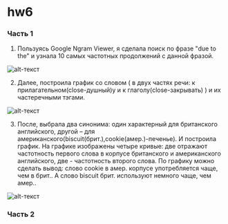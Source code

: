 # hw6


### Часть 1

1. Пользуясь Google Ngram Viewer, я сделала поиск по фразе "due to the" и узнала 10 самых частотных продолжений с данной фразой.

![alt-текст](https://pp.userapi.com/c844216/v844216516/1d3cc/rGihY0ewLOc.jpg "Необязательный титул")

2. Далее, построила график со словом ( в двух частях речи: к прилагательном(close-душный)у и к глаголу(close-закрывать) ) и их частеречными тэгами. 

![alt-текст](https://pp.userapi.com/c844724/v844724228/1f1e7/Qf57eRtLSIg.jpg "Необязательный титул")

3. После, выбрала два синонима: один характерный для британского английского, другой – для американского(biscuit(брит.),cookie(амер.)-печенье). И построила график. На графике изображены четыре кривые: две отражают частотность первого слова в корпусе британского и американского английского, две - частотность второго слова. По графику можно сделать вывод: слово cookie в амер. корпусе употребляется чаще, чем в брит.. А слово biscuit брит. используют немного чаще, чем амер..

![alt-текст](https://sun9-8.userapi.com/c840620/v840620537/73958/FNH2FUN-sY0.jpg "Необязательный титул")


### Часть 2
